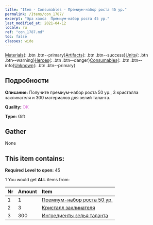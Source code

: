 ```yaml
---
title: "Item - Consumables - Премиум-набор роста 45 ур."
permalink: /Items/con_1787/
excerpt: "Эра хаоса  Премиум-набор роста 45 ур."
last_modified_at: 2021-04-12
locale: ru
ref: "con_1787.md"
toc: false
classes: wide
---
```

 [Materials](/ru/Items/){: .btn .btn--primary}[Artifacts](/ru/Items/Artifacts/){: .btn .btn--success}[Units](/ru/Items/Units/){: .btn .btn--warning}[Heroes](/ru/Items/Heroes/){: .btn .btn--danger}[Consumables](/ru/Items/Consumables/){: .btn .btn--info}[Unknown](/ru/Items/Unknown/){: .btn .btn--primary}

## Подробности
 **Описание:** Получите премиум-набор роста 50 ур., 3 кристалла заклинателя и 300 материалов для зелий таланта.

 **Quality:** <span style="color: #DA70D6">OK</span>

 **Type:** Gift

## Gather

  None

## This item contains:

 **Required Level to open:** 45

 1 You would get **ALL** items  from:

  | Nr | Amount |     Item    |
  |:---|:-------|:------------|
  | 1 | 1 | [Премиум-набор роста 50 ур.](/ru/Items/con_1788/) | 
  | 2 | 3 | [Кристалл заклинателя](/ru/Items/art_189/) | 
  | 3 | 300 | [Ингредиенты зелья таланта](/ru/Items/con_1120/) | 
